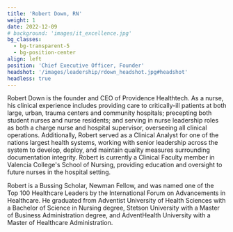 ```yaml
---
title: 'Robert Down, RN'
weight: 1
date: 2022-12-09
# background: 'images/it_excellence.jpg'
bg_classes:
  - bg-transparent-5
  - bg-position-center
align: left
position: 'Chief Executive Officer, Founder'
headshot: '/images/leadership/rdown_headshot.jpg#headshot'
headless: true
---
```


Robert Down is the founder and CEO of Providence Healthtech. As a nurse, his clinical experience includes providing care to critically-ill patients at both large, urban, trauma centers and community hospitals; precepting both student nurses and nurse residents; and serving in nurse leadership roles as both a charge nurse and hospital supervisor, overseeing all clinical operations. Additionally, Robert  served as a Clinical Analyst for one of the nations largest health systems, working with senior leadership across the system to develop, deploy, and maintain quality measures surrounding documentation integrity. Robert is currently a Clinical Faculty member in Valencia College's School of Nursing, providing education and oversight to future nurses in the hospital setting.

Robert is a Bussing Scholar, Newman Fellow, and was named one of the Top 100 Healthcare Leaders by the International Forum on Advancements in Healthcare. He graduated from Adventist University of Health Sciences with a Bachelor of Science in Nursing degree, Stetson University with a Master of Business Administration degree, and AdventHealth University with a Master of Healthcare Administration.